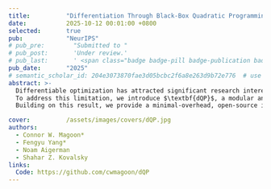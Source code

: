 ```yaml
---
title:          "Differentiation Through Black-Box Quadratic Programming Solvers"
date:           2025-10-12 00:01:00 +0800
selected:       true
pub:            "NeurIPS"
# pub_pre:        "Submitted to "
# pub_post:       'Under review.'
# pub_last:       ' <span class="badge badge-pill badge-publication badge-success">Spotlight</span>'
pub_date:       "2025"
# semantic_scholar_id: 204e3073870fae3d05bcbc2f6a8e263d9b72e776  # use this to retrieve citation count
abstract: >-
  Differentiable optimization has attracted significant research interest, particularly for quadratic programming (QP). Existing approaches for differentiating the solution of a QP with respect to its defining parameters often rely on specific integrated solvers. This integration limits their applicability, including their use in neural network architectures and bi-level optimization tasks, restricting users to a narrow selection of solver choices. 
  To address this limitation, we introduce $\textbf{dQP}$, a modular and solver-agnostic framework for plug-and-play differentiation of virtually any QP solver. A key insight we leverage to achieve modularity is that, once the active set of inequality constraints is known, both the solution and its derivative can be expressed using simplified linear systems that share the same matrix. This formulation fully decouples the computation of the QP solution from its differentiation. 
  Building on this result, we provide a minimal-overhead, open-source implementation ([GitHub](https://github.com/cwmagoon/dQP)) that seamlessly integrates with over 15 state-of-the-art solvers. Comprehensive benchmark experiments demonstrate dQP’s robustness and scalability, particularly highlighting its advantages in large-scale sparse problems.

cover:          /assets/images/covers/dQP.jpg
authors:
  - Connor W. Magoon*
  - Fengyu Yang*
  - Noam Aigerman
  - Shahar Z. Kovalsky
links:
  Code: https://github.com/cwmagoon/dQP
---
```

